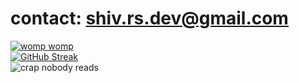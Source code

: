 # contact: shiv.rs.dev@gmail.com
[![womp womp](https://readme-typing-svg.demolab.com/?lines=ambassing+🤑)](https://git.io/typing-svg)
</br>
[![GitHub Streak](https://streak-stats.demolab.com?user=shivrsdev&theme=dark)](https://git.io/streak-stats)
</br>
![crap nobody reads](https://github-readme-stats.vercel.app/api?username=shivrsdev&hide=contribs,prs&theme=dark)
</br> </br>
